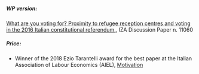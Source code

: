 
##### WP version:
[What are you voting for? Proximity to refugee reception centres and voting in the 2016 Italian constitutional referendum.](https://docs.iza.org/dp11060.pdf), IZA Discussion Paper n. 11060

##### Price:
- Winner of the 2018 Ezio Tarantelli award for the best paper at the  Italian Association of Labour Economics (AIEL), [Motivation](https://www.aiel.it/Files/Administrator/Prizes/mot-20181002082703.pdf)
